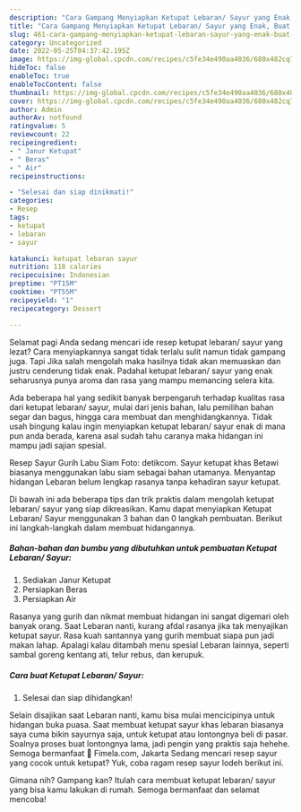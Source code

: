 ```yaml
---
description: "Cara Gampang Menyiapkan Ketupat Lebaran/ Sayur yang Enak, Buat Buka Puasa}"
title: "Cara Gampang Menyiapkan Ketupat Lebaran/ Sayur yang Enak, Buat Buka Puasa}"
slug: 461-cara-gampang-menyiapkan-ketupat-lebaran-sayur-yang-enak-buat-buka-puasa
category: Uncategorized
date: 2022-05-25T04:37:42.195Z
image: https://img-global.cpcdn.com/recipes/c5fe34e490aa4036/680x482cq70/ketupat-lebaran-sayur-foto-resep-utama.jpg
hideToc: false
enableToc: true
enableTocContent: false
thumbnail: https://img-global.cpcdn.com/recipes/c5fe34e490aa4036/680x482cq70/ketupat-lebaran-sayur-foto-resep-utama.jpg
cover: https://img-global.cpcdn.com/recipes/c5fe34e490aa4036/680x482cq70/ketupat-lebaran-sayur-foto-resep-utama.jpg
author: Admin
authorAv: notfound
ratingvalue: 5
reviewcount: 22
recipeingredient:
- " Janur Ketupat"
- " Beras"
- " Air"
recipeinstructions:

- "Selesai dan siap dinikmati!"
categories:
- Resep
tags:
- ketupat
- lebaran
- sayur

katakunci: ketupat lebaran sayur 
nutrition: 118 calories
recipecuisine: Indonesian
preptime: "PT15M"
cooktime: "PT55M"
recipeyield: "1"
recipecategory: Dessert

---
```



Selamat pagi Anda sedang mencari ide resep ketupat lebaran/ sayur yang lezat? Cara menyiapkannya sangat tidak terlalu sulit namun tidak gampang juga. Tapi Jika salah mengolah maka hasilnya tidak akan memuaskan dan justru cenderung tidak enak. Padahal ketupat lebaran/ sayur yang enak seharusnya punya aroma dan rasa yang mampu memancing selera kita.


Ada beberapa hal yang sedikit banyak berpengaruh terhadap kualitas rasa dari ketupat lebaran/ sayur, mulai dari jenis bahan, lalu pemilihan bahan segar dan bagus, hingga cara membuat dan menghidangkannya. Tidak usah bingung kalau ingin menyiapkan ketupat lebaran/ sayur enak di mana pun anda berada, karena asal sudah tahu caranya maka hidangan ini mampu jadi sajian spesial.

Resep Sayur Gurih Labu Siam Foto: detikcom. Sayur ketupat khas Betawi biasanya menggunakan labu siam sebagai bahan utamanya. Menyantap hidangan Lebaran belum lengkap rasanya tanpa kehadiran sayur ketupat.


Di bawah ini ada beberapa tips dan trik praktis dalam mengolah ketupat lebaran/ sayur yang siap dikreasikan. Kamu dapat menyiapkan Ketupat Lebaran/ Sayur menggunakan 3 bahan dan 0 langkah pembuatan. Berikut ini langkah-langkah dalam membuat hidangannya.

<!--inarticleads1-->

##### Bahan-bahan dan bumbu yang dibutuhkan untuk pembuatan Ketupat Lebaran/ Sayur:

1. Sediakan  Janur Ketupat
1. Persiapkan  Beras
1. Persiapkan  Air


Rasanya yang gurih dan nikmat membuat hidangan ini sangat digemari oleh banyak orang. Saat Lebaran nanti, kurang afdal rasanya jika tak menyajikan ketupat sayur. Rasa kuah santannya yang gurih membuat siapa pun jadi makan lahap. Apalagi kalau ditambah menu spesial Lebaran lainnya, seperti sambal goreng kentang ati, telur rebus, dan kerupuk. 

<!--inarticleads2-->

##### Cara buat Ketupat Lebaran/ Sayur:


1. Selesai dan siap dihidangkan!

Selain disajikan saat Lebaran nanti, kamu bisa mulai mencicipinya untuk hidangan buka puasa. Saat membuat ketupat sayur khas lebaran biasanya saya cuma bikin sayurnya saja, untuk ketupat atau lontongnya beli di pasar. Soalnya proses buat lontongnya lama, jadi pengin yang praktis saja hehehe. Semoga bermanfaat 🙂 Fimela.com, Jakarta Sedang mencari resep sayur yang cocok untuk ketupat? Yuk, coba ragam resep sayur lodeh berikut ini. 

Gimana nih? Gampang kan? Itulah cara membuat ketupat lebaran/ sayur yang bisa kamu lakukan di rumah. Semoga bermanfaat dan selamat mencoba!
